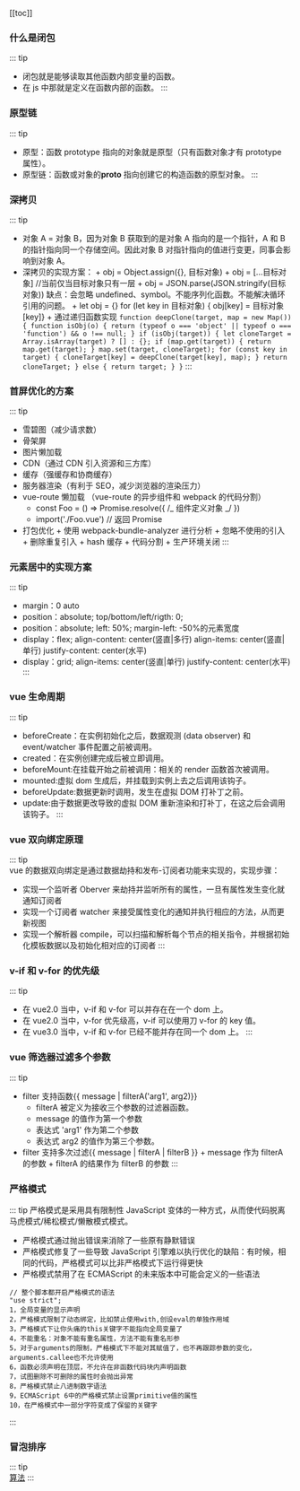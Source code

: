 [[toc]]

### 什么是闭包

::: tip

- 闭包就是能够读取其他函数内部变量的函数。
- 在 js 中那就是定义在函数内部的函数。
  :::

### 原型链

::: tip

- 原型：函数 prototype 指向的对象就是原型（只有函数对象才有 prototype 属性）。
- 原型链：函数或对象的**proto** 指向创建它的构造函数的原型对象。
  :::

### 深拷贝

::: tip

- 对象 A = 对象 B，因为对象 B 获取到的是对象 A 指向的是一个指针，A 和 B 的指针指向同一个存储空间。因此对象 B 对指针指向的值进行变更，同事会影响到对象 A。
- 深拷贝的实现方案： + obj = Object.assign({}, 目标对象) + obj = [...目标对象] //当前仅当目标对象只有一层 + obj = JSON.parse(JSON.stringify(目标对象)) 缺点：会忽略 undefined、symbol。不能序列化函数。不能解决循环引用的问题。 + let obj = {} for (let key in 目标对象) { obj[key] = 目标对象[key]} + 通过递归函数实现
  `function deepClone(target, map = new Map()) { function isObj(o) { return (typeof o === 'object' || typeof o === 'function') && o !== null; } if (isObj(target)) { let cloneTarget = Array.isArray(target) ? [] : {}; if (map.get(target)) { return map.get(target); } map.set(target, cloneTarget); for (const key in target) { cloneTarget[key] = deepClone(target[key], map); } return cloneTarget; } else { return target; } }`
  :::

### 首屏优化的方案

::: tip

- 雪碧图（减少请求数）
- 骨架屏
- 图片懒加载
- CDN（通过 CDN 引入资源和三方库）
- 缓存（强缓存和协商缓存）
- 服务器渲染（有利于 SEO，减少浏览器的渲染压力）
- vue-route 懒加载 （vue-route 的异步组件和 webpack 的代码分割）
  - const Foo = () => Promise.resolve({ /_ 组件定义对象 _/ })
  - import('./Foo.vue') // 返回 Promise
- 打包优化 + 使用 webpack-bundle-analyzer 进行分析 + 忽略不使用的引入 + 删除重复引入 + hash 缓存 + 代码分割 + 生产环境关闭
  :::

### 元素居中的实现方案

::: tip

- margin：0 auto
- position：absolute; top/bottom/left/rigth: 0;
- position：absolute; left: 50%; margin-left: -50%的元素宽度
- display：flex; align-content: center(竖直|多行) align-items: center(竖直|单行) justify-content: center(水平)
- display：grid; align-items: center(竖直|单行) justify-content: center(水平)
  :::

### vue 生命周期

::: tip

- beforeCreate：在实例初始化之后，数据观测 (data observer) 和 event/watcher 事件配置之前被调用。
- created：在实例创建完成后被立即调用。
- beforeMount:在挂载开始之前被调用：相关的 render 函数首次被调用。
- mounted:虚拟 dom 生成后，并挂载到实例上去之后调用该钩子。
- beforeUpdate:数据更新时调用，发生在虚拟 DOM 打补丁之前。
- update:由于数据更改导致的虚拟 DOM 重新渲染和打补丁，在这之后会调用该钩子。
  :::

### vue 双向绑定原理

::: tip  
vue 的数据双向绑定是通过数据劫持和发布-订阅者功能来实现的，实现步骤：

- 实现一个监听者 Oberver 来劫持并监听所有的属性，一旦有属性发生变化就通知订阅者
- 实现一个订阅者 watcher 来接受属性变化的通知并执行相应的方法，从而更新视图
- 实现一个解析器 compile，可以扫描和解析每个节点的相关指令，并根据初始化模板数据以及初始化相对应的订阅者
  :::

### v-if 和 v-for 的优先级

::: tip

- 在 vue2.0 当中，v-if 和 v-for 可以并存在在一个 dom 上。
- 在 vue2.0 当中，v-for 优先级高，v-if 可以使用刀 v-for 的 key 值。
- 在 vue3.0 当中，v-if 和 v-for 已经不能并存在同一个 dom 上。
  :::

### vue 筛选器过滤多个参数

::: tip

- filter 支持函数{{ message | filterA('arg1', arg2)}}
  - filterA 被定义为接收三个参数的过滤器函数。
  - message 的值作为第一个参数
  - 表达式 'arg1' 作为第二个参数
  - 表达式 arg2 的值作为第三个参数。
- filter 支持多次过滤{{ message | filterA | filterB }} + message 作为 filterA 的参数 + filterA 的结果作为 filterB 的参数
  :::

### 严格模式

::: tip
严格模式是采用具有限制性 JavaScript 变体的一种方式，从而使代码脱离马虎模式/稀松模式/懒散模式模式。

- 严格模式通过抛出错误来消除了一些原有静默错误
- 严格模式修复了一些导致 JavaScript 引擎难以执行优化的缺陷：有时候，相同的代码，严格模式可以比非严格模式下运行得更快
- 严格模式禁用了在 ECMAScript 的未来版本中可能会定义的一些语法

```
// 整个脚本都开启严格模式的语法
"use strict";
1，全局变量的显示声明
2，严格模式限制了动态绑定，比如禁止使用with,创设eval的单独作用域
3，严格模式下让你头痛的this关键字不能指向全局变量了
4，不能重名：对象不能有重名属性，方法不能有重名形参
5，对于arguments的限制，严格模式下不能对其赋值了，也不再跟踪参数的变化，arguments.callee也不允许使用
6，函数必须声明在顶层，不允许在非函数代码块内声明函数
7，试图删除不可删除的属性时会抛出异常
8，严格模式禁止八进制数字语法
9，ECMAScript 6中的严格模式禁止设置primitive值的属性
10，在严格模式中一部分字符变成了保留的关键字
```

:::

### 冒泡排序

::: tip  
[算法](../../catalog_base/algorithm/README.md#冒泡排序 '算法')
:::
